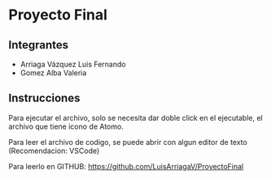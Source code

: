 
# Proyecto Final




## Integrantes

- Arriaga Vázquez Luis Fernando
- Gomez Alba Valeria


## Instrucciones

Para ejecutar el archivo, solo se necesita dar doble click en el ejecutable, el archivo que tiene icono de Atomo.

Para leer el archivo de codigo, se puede abrir con algun editor de texto (Recomendacion:  VSCode)


Para leerlo en GITHUB: https://github.com/LuisArriagaV/ProyectoFinal